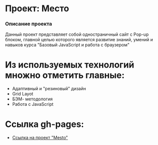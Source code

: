 # Проект: Место

### Описание проекта

Данный проект представляет собой одностраничный сайт с Pop-up блоком, главной целью которого является развитие знаний, умений и навыков курса "Базовый JavaScript и работа с браузером"

# Из используемых технологий множно отметить главные:
* Адаптивный и "резиновый" дизайн
* Grid Layot
* БЭМ- методология
* Работа с JavaScript

# Ссылка gh-pages:
* [Ссылка на проект "Mesto"](https://nikitabondarev1.github.io/mesto/)